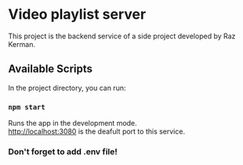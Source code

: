 # Video playlist server

This project is the backend service of a side project developed by Raz Kerman.

## Available Scripts

In the project directory, you can run:

### `npm start`

Runs the app in the development mode.\
[http://localhost:3080](http://localhost:3080) is the deafult port to this service.

### Don't forget to add .env file!
